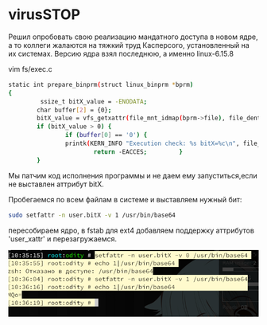 # virusSTOP


Решил опробовать свою реализацию мандатного доступа в новом ядре, а то коллеги жалаются на тяжкий труд Касперсого, установленный на их системах. Версию ядра взял последнюю, а именно linux-6.15.8

vim fs/exec.c
```bash
static int prepare_binprm(struct linux_binprm *bprm)
{
         ssize_t bitX_value = -ENODATA;
        char buffer[2] = {0};
        bitX_value = vfs_getxattr(file_mnt_idmap(bprm->file), file_dentry(bprm->file),"user.bitX", buffer, sizeof(buffer)-1);
        if (bitX_value > 0) {
                if (buffer[0] == '0') {
                printk(KERN_INFO "Execution check: %s bitX=%c\n", file_dentry(bprm->file)->d_name.name, buffer[0]);
                        return -EACCES;         }
        }
```

Мы патчим код исполнения программы и не даем ему запуститься,если не выставлен аттрибут bitX.

Пробегаемся по всем файлам в системе и выставляем нужный бит: 
```bash
sudo setfattr -n user.bitX -v 1 /usr/bin/base64
```

пересобираем ядро, в fstab для ext4 добавляем поддержку аттрибутов  'user_xattr' и перезагружаемся.

<img src="https://github.com/oditynet/virusSTOP/blob/main/result.png" title="example" width="800" />
